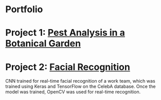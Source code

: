 # Portfolio

# Project 1: [Pest Analysis in a Botanical Garden](https://github.com/Dantron98/BotanicalGarden)

# Project 2: [Facial Recognition](https://github.com/Dantron98/ReconocimientoFacial/tree/main)

CNN trained for real-time facial recognition of a work team, which was trained using Keras and TensorFlow on the CelebA database. Once the model was trained, OpenCV was used for real-time recognition.



